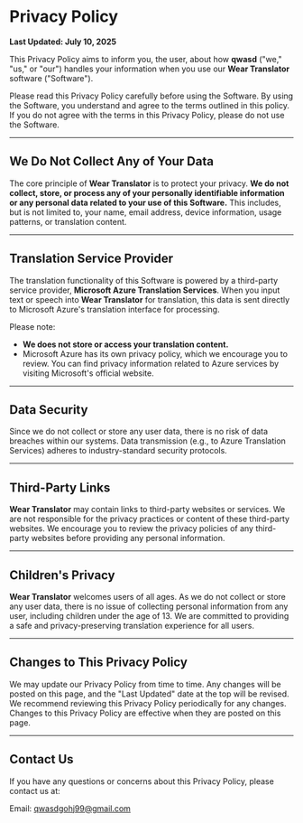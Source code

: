 # Privacy Policy

**Last Updated: July 10, 2025**

This Privacy Policy aims to inform you, the user, about how **qwasd** ("we," "us," or "our") handles your information when you use our **Wear Translator** software ("Software").

Please read this Privacy Policy carefully before using the Software. By using the Software, you understand and agree to the terms outlined in this policy. If you do not agree with the terms in this Privacy Policy, please do not use the Software.

---

## We Do Not Collect Any of Your Data

The core principle of **Wear Translator** is to protect your privacy. **We do not collect, store, or process any of your personally identifiable information or any personal data related to your use of this Software.** This includes, but is not limited to, your name, email address, device information, usage patterns, or translation content.

---

## Translation Service Provider

The translation functionality of this Software is powered by a third-party service provider, **Microsoft Azure Translation Services**. When you input text or speech into **Wear Translator** for translation, this data is sent directly to Microsoft Azure's translation interface for processing.

Please note:

* **We does not store or access your translation content.**
* Microsoft Azure has its own privacy policy, which we encourage you to review. You can find privacy information related to Azure services by visiting Microsoft's official website.

---

## Data Security

Since we do not collect or store any user data, there is no risk of data breaches within our systems. Data transmission (e.g., to Azure Translation Services) adheres to industry-standard security protocols.

---

## Third-Party Links

**Wear Translator** may contain links to third-party websites or services. We are not responsible for the privacy practices or content of these third-party websites. We encourage you to review the privacy policies of any third-party websites before providing any personal information.

---

## Children's Privacy

**Wear Translator** welcomes users of all ages. As we do not collect or store any user data, there is no issue of collecting personal information from any user, including children under the age of 13. We are committed to providing a safe and privacy-preserving translation experience for all users.

---

## Changes to This Privacy Policy

We may update our Privacy Policy from time to time. Any changes will be posted on this page, and the "Last Updated" date at the top will be revised. We recommend reviewing this Privacy Policy periodically for any changes. Changes to this Privacy Policy are effective when they are posted on this page.

---

## Contact Us

If you have any questions or concerns about this Privacy Policy, please contact us at:

Email: qwasdgohj99@gmail.com
